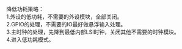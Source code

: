降低功耗策略：                       
1.外设的低功耗，不需要的外设模块，全部关闭。                
2.GPIO的处理，不需要的IO最好做悬浮输入处理。                 
3.主时钟的处理，先降到最低内部LSI时钟，关闭其他不需要的时钟模块。               
4.进入低功耗模式。             